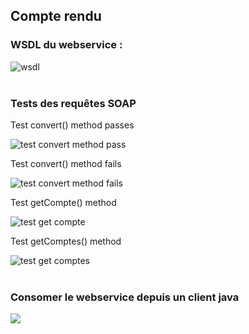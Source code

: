 
<h2>Compte rendu</h2>

<h3>WSDL du webservice :</h3>
<img src="captureEcran/wsdl.png" alt="wsdl"/>

<br />
<br />

<h3>Tests des requêtes SOAP</h3>

<p>Test convert() method passes</p>
<img src="captureEcran/tests_soap_requests/convert_pass.png" alt="test convert method pass"/>

<p>Test convert() method fails</p>
<img src="captureEcran/tests_soap_requests/convert_fails.png" alt="test convert method fails"/>

<p>Test getCompte() method</p>
<img src="captureEcran/tests_soap_requests/getCompte.png" alt="test get compte"/>

<p>Test getComptes() method</p>
<img src="captureEcran/tests_soap_requests/getComptes.png" alt="test get comptes"/>

<br />
<br />

<h3>Consomer le webservice depuis un client java</h3>
<img src="captureEcran/client/java/capture.png">